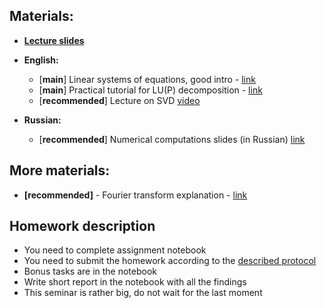 ## Materials:
* [__Lecture slides__](https://github.com/Aelphy/ISC2019/tree/fall2019/week2/Lecture.pdf)

* __English:__
  * [__main__] Linear systems of equations, good intro - [link](http://www.cs.tau.ac.il/~dcor/Graphics/adv-slides/Solving.pdf)
  * [__main__] Practical tutorial for LU(P) decomposition - [link](https://www.quantstart.com/articles/LU-Decomposition-in-Python-and-NumPy)
  * [__recommended__] Lecture on SVD  [video](https://www.youtube.com/watch?v=F-nfsSq42ow&frags=pl%2Cwn)
* __Russian:__
  * [__recommended__] Numerical computations slides (in Russian) [link](http://compmathgroup.github.io/compmath-slides/) 

## More materials:
* __[recommended]__ - Fourier transform explanation - [link](https://betterexplained.com/articles/an-interactive-guide-to-the-fourier-transform/)


## Homework description
* You need to complete assignment notebook
* You need to submit the homework according to the [described protocol](https://github.com/Aelphy/ISC2019/wiki/Homeworks-and-grading-(ETHZ-and-UZH))
* Bonus tasks are in the notebook
* Write short report in the notebook with all the findings
* This seminar is rather big, do not wait for the last moment
